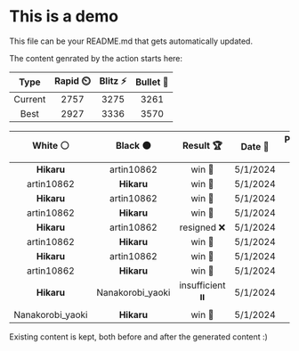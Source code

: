 # This is a demo

This file can be your README.md that gets automatically updated.

The content genrated by the action starts here:

<!--START_SECTION:chessStats-->
<!-- Automatically generated with https://github.com/Balastrong/chess-stats-action -->

| Type | Rapid ⏲️ | Blitz ⚡ | Bullet 🔫 |
|:---:|:---:|:---:|:---:|
| Current | 2757 | 3275 | 3261 |
| Best | 2927 | 3336 | 3570 |

| White ⚪ | Black ⚫ | Result 🏆 | Date 📅 | Position 🗺️ | Type 🕕 |
|:---:|:---:|:---:|:---:|:---:|:---:|
| **Hikaru** | artin10862 | win 🥇 | 5/1/2024 | <a href="http://www.ee.unb.ca/cgi-bin/tervo/fen.pl?select=7k/p5q1/1pb2p2/2p1pQ1p/8/2P1B3/PR4PP/6K1 b - -">Link</a> | Blitz |
| artin10862 | **Hikaru** | win 🥇 | 5/1/2024 | <a href="http://www.ee.unb.ca/cgi-bin/tervo/fen.pl?select=1r6/3b2k1/8/6p1/8/5P2/5PKP/8 w - -">Link</a> | Blitz |
| **Hikaru** | artin10862 | win 🥇 | 5/1/2024 | <a href="http://www.ee.unb.ca/cgi-bin/tervo/fen.pl?select=4Q1k1/5pp1/5n2/2Np4/1PpP4/4PPK1/3B4/8 b - -">Link</a> | Blitz |
| artin10862 | **Hikaru** | win 🥇 | 5/1/2024 | <a href="http://www.ee.unb.ca/cgi-bin/tervo/fen.pl?select=8/8/4kRp1/2p3P1/2P1K3/r6p/8/q7 b - -">Link</a> | Blitz |
| **Hikaru** | artin10862 | resigned ❌ | 5/1/2024 | <a href="http://www.ee.unb.ca/cgi-bin/tervo/fen.pl?select=1R6/5p1k/6p1/1N2br2/p7/6r1/P1P1R3/7K b - -">Link</a> | Blitz |
| artin10862 | **Hikaru** | win 🥇 | 5/1/2024 | <a href="http://www.ee.unb.ca/cgi-bin/tervo/fen.pl?select=3rN3/1p6/7k/p5p1/2P1bn2/PP2P1P1/5RBP/1R1r3K w - -">Link</a> | Blitz |
| **Hikaru** | artin10862 | win 🥇 | 5/1/2024 | <a href="http://www.ee.unb.ca/cgi-bin/tervo/fen.pl?select=r1q1r3/2P3k1/2PP1b1p/2B3pP/p4p2/3Qn3/N4RP1/1R4K1 b - -">Link</a> | Blitz |
| artin10862 | **Hikaru** | win 🥇 | 5/1/2024 | <a href="http://www.ee.unb.ca/cgi-bin/tervo/fen.pl?select=6k1/5pp1/7p/1p6/7P/3NNqn1/5P1K/3R4 w - -">Link</a> | Blitz |
| **Hikaru** | Nanakorobi_yaoki | insufficient ⏸️ | 5/1/2024 | <a href="http://www.ee.unb.ca/cgi-bin/tervo/fen.pl?select=8/8/4Bk2/8/8/8/2K5/8 b - -">Link</a> | Blitz |
| Nanakorobi_yaoki | **Hikaru** | win 🥇 | 5/1/2024 | <a href="http://www.ee.unb.ca/cgi-bin/tervo/fen.pl?select=r4rk1/4pnbp/p2p1np1/3b2NP/P2N1P2/2qB4/4Q1P1/R1B1K2R w KQ -">Link</a> | Blitz |

<!--END_SECTION:chessStats-->

Existing content is kept, both before and after the generated content :)
